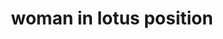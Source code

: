 ---
layout: people&body
title: woman in lotus position
emoji: woman_in_lotus_position
permalink: 🧘‍♀️.html
image: assets/img/3moji/woman_in_lotus_position.png
---